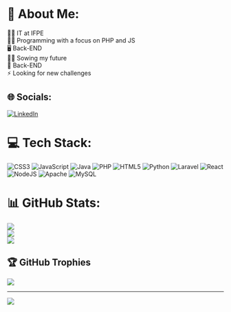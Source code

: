 # 💫 About Me:
👨‍🎓 IT at IFPE<br>👨‍💻 Programming with a focus on PHP and JS <br>🖥️ Back-END<br>🌱👨‍ Sowing my future <br>💬 Back-END<br>⚡ Looking for new challenges 

## 🌐 Socials:
[![LinkedIn](https://img.shields.io/badge/LinkedIn-%230077B5.svg?logo=linkedin&logoColor=white)](https://linkedin.com/in/daviferreiralima) 

# 💻 Tech Stack:
![CSS3](https://img.shields.io/badge/css3-%231572B6.svg?style=for-the-badge&logo=css3&logoColor=white) ![JavaScript](https://img.shields.io/badge/javascript-%23323330.svg?style=for-the-badge&logo=javascript&logoColor=%23F7DF1E) ![Java](https://img.shields.io/badge/java-%23ED8B00.svg?style=for-the-badge&logo=java&logoColor=white) ![PHP](https://img.shields.io/badge/php-%23777BB4.svg?style=for-the-badge&logo=php&logoColor=white) ![HTML5](https://img.shields.io/badge/html5-%23E34F26.svg?style=for-the-badge&logo=html5&logoColor=white) ![Python](https://img.shields.io/badge/python-3670A0?style=for-the-badge&logo=python&logoColor=ffdd54) ![Laravel](https://img.shields.io/badge/laravel-%23FF2D20.svg?style=for-the-badge&logo=laravel&logoColor=white) ![React](https://img.shields.io/badge/react-%2320232a.svg?style=for-the-badge&logo=react&logoColor=%2361DAFB) ![NodeJS](https://img.shields.io/badge/node.js-6DA55F?style=for-the-badge&logo=node.js&logoColor=white) ![Apache](https://img.shields.io/badge/apache-%23D42029.svg?style=for-the-badge&logo=apache&logoColor=white) ![MySQL](https://img.shields.io/badge/mysql-%2300f.svg?style=for-the-badge&logo=mysql&logoColor=white)
# 📊 GitHub Stats:
![](https://github-readme-stats.vercel.app/api?username=DaviFerreiraLima&theme=algolia&hide_border=false&include_all_commits=true&count_private=true)<br/>
![](https://github-readme-streak-stats.herokuapp.com/?user=DaviFerreiraLima&theme=algolia&hide_border=false)<br/>
![](https://github-readme-stats.vercel.app/api/top-langs/?username=DaviFerreiraLima&theme=algolia&hide_border=false&include_all_commits=true&count_private=true&layout=compact)

## 🏆 GitHub Trophies
![](https://github-profile-trophy.vercel.app/?username=DaviFerreiraLima&theme=radical&no-frame=false&no-bg=false&margin-w=4)

---
[![](https://visitcount.itsvg.in/api?id=DaviFerreiraLima&icon=2&color=1)](https://visitcount.itsvg.in)

